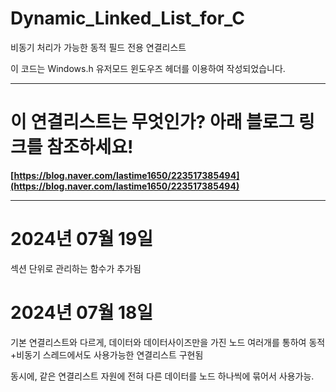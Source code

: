 # Dynamic_Linked_List_for_C
비동기 처리가 가능한 동적 필드 전용 연결리스트

이 코드는 Windows.h 유저모드 윈도우즈 헤더를 이용하여 작성되었습니다.

---

# 이 연결리스트는 무엇인가? 아래 블로그 링크를 참조하세요!

**[https://blog.naver.com/lastime1650/223517385494](https://blog.naver.com/lastime1650/223517385494)**

---

# 2024년 07월 19일

섹션 단위로 관리하는 함수가 추가됨

# 2024년 07월 18일 

기본 연결리스트와 다르게, 데이터와 데이터사이즈만을 가진 노드 여러개를 통하여 동적+비동기 스레드에서도 사용가능한 연결리스트 구현됨

동시에, 같은 연결리스트 자원에 전혀 다른 데이터를 노드 하나씩에 묶어서 사용가능.
